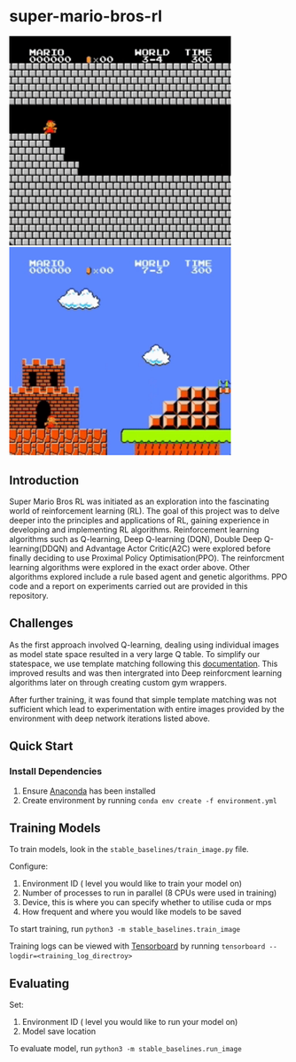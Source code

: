 # super-mario-bros-rl

<p align="left">
  <img src="gifs/3-4.gif" width="400">
  <img src="gifs/7-3.gif" width="400">
</p>

## Introduction

Super Mario Bros RL was initiated as an exploration into the fascinating world of reinforcement learning (RL). The goal of this project was to delve deeper into the principles and applications of RL, gaining experience in developing and implementing RL algorithms. Reinforcement learning algorithms such as Q-learning, Deep Q-learning (DQN), Double Deep Q-learning(DDQN) and Advantage Actor Critic(A2C) were explored before finally deciding to use Proximal Policy Optimisation(PPO). The reinforcment learning algorithms were explored in the exact order above. Other algorithms explored include a rule based agent and genetic algorithms. PPO code and a report on experiments carried out are provided in this repository.

## Challenges

As the first approach involved Q-learning, dealing using individual images as model state space resulted in a very large Q table. To simplify our statespace, we use template matching following this [documentation](https://docs.opencv.org/3.4/d4/dc6/tutorial_py_template_matching.html). This improved results and was then intergrated into Deep reinforcment learning algorithms later on through creating custom gym wrappers.

After further training, it was found that simple template matching was not sufficient which lead to experimentation with entire images provided by the environment with deep network iterations listed above.

## Quick Start

### Install Dependencies

1. Ensure [Anaconda](https://www.anaconda.com/download) has been installed
1. Create environment by running `conda env create -f environment.yml`

## Training Models

To train models, look in the `stable_baselines/train_image.py` file.

Configure:

1. Environment ID ( level you would like to train your model on)
1. Number of processes to run in parallel (8 CPUs were used in training)
1. Device, this is where you can specify whether to utilise cuda or mps
1. How frequent and where you would like models to be saved

To start training, run `python3 -m stable_baselines.train_image`

Training logs can be viewed with [Tensorboard](https://pytorch.org/tutorials/recipes/recipes/tensorboard_with_pytorch.html#run-tensorboard) by running `tensorboard --logdir=<training_log_directroy>`

## Evaluating

Set:

1. Environment ID ( level you would like to run your model on)
1. Model save location

To evaluate model, run `python3 -m stable_baselines.run_image`
